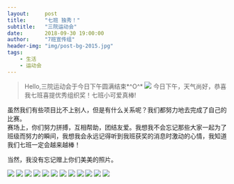 ```yaml
---
layout:     post
title:      "七班 独秀！"
subtitle:   "三院运动会"
date:       2018-09-30 19:00:00
author:     "7班宣传组"
header-img: "img/post-bg-2015.jpg"
tags:
    - 生活
    - 运动会
---
```


>Hello,三院运动会于今日下午圆满结束*^O^*
![](/img/in-post/post-sport-22.jpeg)
>今日下午，天气尚好，恭喜我七班喜提优秀组织奖！七班小可爱真棒!

虽然我们有些项目比不上别人，但是有什么关系呢？我们都努力地去完成了自己的比赛。<br>
赛场上，你们努力拼搏，互相帮助，团结友爱。我想我不会忘记那些大家一起为了班级而努力的瞬间，我想我会永远记得听到我班获奖的消息时激动的心情，我知道我们七班一定会越来越棒！<br>

当然，我没有忘记赠上你们美美的照片。<br>

![](/img/in-post/post-sport-10.jpeg)
![](/img/in-post/post-sport-11.jpeg)
![](/img/in-post/post-sport-12.jpeg)
![](/img/in-post/post-sport-13.jpeg)
![](/img/in-post/post-sport-14.jpeg)
![](/img/in-post/post-sport-15.jpeg)
![](/img/in-post/post-sport-16.jpeg)
![](/img/in-post/post-sport-17.jpeg)
![](/img/in-post/post-sport-18.jpeg)
![](/img/in-post/post-sport-19.jpeg)
![](/img/in-post/post-sport-20.jpeg)
![](/img/in-post/post-sport-21.jpeg)